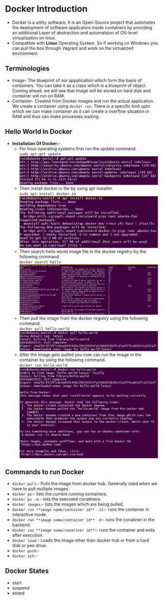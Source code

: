 # Docker Introduction

- Docker is a utility software. It is an Open-Source project that automates the deployment of software application inside containers by providing an additional Layer of abstraction and automataion of OS-level virtualization on linux.
- Compatible with **Linux** Operating System. So if working on Windows you can pull the box through Vagrant and work on the virtualized environment.

## Terminologies

- Image- The blueprint of our appplication which form the basis of containers. You can take it as a class which is a blueprint of object. Coming ahead, we will see that image will be stored on hard disk and container will run on RAM.
- Container- Created from Docker images and run the actual application. We create a container using `docker run`. There is a specific limit upto which we can make container as it can create a overflow situation in RAM and thus can make processes waiting. 

## Hello World In Docker
- **Installation Of Docker:-**
	- For linux operating systems first run the update command.<br>
		`sudo apt-get update`<br>
			![img_0](https://github.com/PrajjawalBanati/Application-Containerization-Using-Docker/blob/master/Outputs/Docker_Install(Step-1).JPG)<br>
	- Then install docker.io file by using apt installer.<br>
		`sudo apt-install docker.io`<br>
			![img_1](https://github.com/PrajjawalBanati/Application-Containerization-Using-Docker/blob/master/Outputs/Docker_Install(Step-2).JPG)
	- Then search hello world image file in the docker registry by the following command.<br>
		`docker search hello`<br>
			![img_3](https://github.com/PrajjawalBanati/Application-Containerization-Using-Docker/blob/master/Outputs/Docker_Install(Step-4).JPG)<br>
	- Then pull the image from the docker registry using the following command.<br>
		`docker pull hello-world`<br>
			![img_2](https://github.com/PrajjawalBanati/Application-Containerization-Using-Docker/blob/master/Outputs/Docker_Install(Step-5).JPG)<br>
	- After the image gets pulled you now can run the image in the container by using the following command.<br>
		`docker run hello-world`<br>
			![img_4](https://github.com/PrajjawalBanati/Application-Containerization-Using-Docker/blob/master/Outputs/Docker_Install(Step-3).JPG)

## Commands to run Docker

- `docker pull`:- Pulls the image from docker hub. Generally used when we have to pull multiple images.
- `docker ps`:- lists the current running containers.
- `docker ps -a`:- lists the executed conatiners.
- `docker images`:- lists the images which are being pulled.
- `docker run **image name/container id** -it`:- runs the container in interactive mode.
- `docker run **image name/container id** -d`:- runs the conatiner in the backend.
- `docker run **image name/conatiner id**`:- runs the container and exits after execution.
- `docker load`:- Loads the image other than docker hub or from a hard disk or pen drive.
- `docker push`:- 
- `docker ssh`:-

## Docker States

- start
- suspend
- exited
